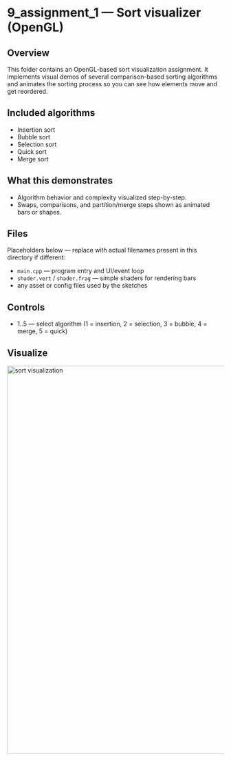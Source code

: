 # 9_assignment_1 — Sort visualizer (OpenGL)

## Overview

This folder contains an OpenGL-based sort visualization assignment. It implements visual demos of several comparison-based sorting algorithms and animates the sorting process so you can see how elements move and get reordered.

## Included algorithms

- Insertion sort
- Bubble sort
- Selection sort
- Quick sort
- Merge sort

## What this demonstrates

- Algorithm behavior and complexity visualized step-by-step.
- Swaps, comparisons, and partition/merge steps shown as animated bars or shapes.

## Files

Placeholders below — replace with actual filenames present in this directory if different:

- `main.cpp` — program entry and UI/event loop
- `shader.vert` / `shader.frag` — simple shaders for rendering bars
- any asset or config files used by the sketches

## Controls

- 1..5 — select algorithm (1 = insertion, 2 = selection, 3 = bubble, 4 = merge, 5 = quick)

## Visualize

<img src="/.github/images/assignment_1_sort_visualize.gif" alt="sort visualization" width="900" />
